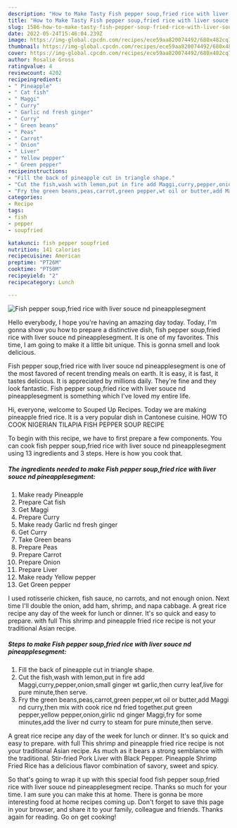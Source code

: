 ```yaml
---
description: "How to Make Tasty Fish pepper soup,fried rice with liver souce nd pineapplesegment"
title: "How to Make Tasty Fish pepper soup,fried rice with liver souce nd pineapplesegment"
slug: 1586-how-to-make-tasty-fish-pepper-soup-fried-rice-with-liver-souce-nd-pineapplesegment
date: 2022-05-24T15:46:04.239Z
image: https://img-global.cpcdn.com/recipes/ece59aa820074492/680x482cq70/fish-pepper-soupfried-rice-with-liver-souce-nd-pineapplesegment-recipe-main-photo.jpg
thumbnail: https://img-global.cpcdn.com/recipes/ece59aa820074492/680x482cq70/fish-pepper-soupfried-rice-with-liver-souce-nd-pineapplesegment-recipe-main-photo.jpg
cover: https://img-global.cpcdn.com/recipes/ece59aa820074492/680x482cq70/fish-pepper-soupfried-rice-with-liver-souce-nd-pineapplesegment-recipe-main-photo.jpg
author: Rosalie Gross
ratingvalue: 4
reviewcount: 4202
recipeingredient:
- " Pineapple"
- " Cat fish"
- " Maggi"
- " Curry"
- " Garlic nd fresh ginger"
- " Curry"
- " Green beans"
- " Peas"
- " Carrot"
- " Onion"
- " Liver"
- " Yellow pepper"
- " Green pepper"
recipeinstructions:
- "Fill the back of pineapple cut in triangle shape."
- "Cut the fish,wash with lemon,put in fire add Maggi,curry,pepper,onion,small ginger wt garlic,then curry leaf,live for pure minute,then serve."
- "Fry the green beans,peas,carrot,green pepper,wt oil or butter,add Maggi nd curry,then mix with cook rice nd fried together.put green pepper,yellow pepper,onion,girlic nd ginger Maggi,fry for some minutes,add the liver nd curry to steam for pure minute,then serve."
categories:
- Recipe
tags:
- fish
- pepper
- soupfried

katakunci: fish pepper soupfried 
nutrition: 141 calories
recipecuisine: American
preptime: "PT26M"
cooktime: "PT50M"
recipeyield: "2"
recipecategory: Lunch

---
```



![Fish pepper soup,fried rice with liver souce nd pineapplesegment](https://img-global.cpcdn.com/recipes/ece59aa820074492/680x482cq70/fish-pepper-soupfried-rice-with-liver-souce-nd-pineapplesegment-recipe-main-photo.jpg)

Hello everybody, I hope you're having an amazing day today. Today, I'm gonna show you how to prepare a distinctive dish, fish pepper soup,fried rice with liver souce nd pineapplesegment. It is one of my favorites. This time, I am going to make it a little bit unique. This is gonna smell and look delicious.

Fish pepper soup,fried rice with liver souce nd pineapplesegment is one of the most favored of recent trending meals on earth. It is easy, it is fast, it tastes delicious. It is appreciated by millions daily. They're fine and they look fantastic. Fish pepper soup,fried rice with liver souce nd pineapplesegment is something which I've loved my entire life.

Hi, everyone, welcome to Souped Up Recipes. Today we are making pineapple fried rice. It is a very popular dish in Cantonese cuisine. HOW TO COOK NIGERIAN TILAPIA FISH PEPPER SOUP RECIPE


To begin with this recipe, we have to first prepare a few components. You can cook fish pepper soup,fried rice with liver souce nd pineapplesegment using 13 ingredients and 3 steps. Here is how you cook that.

<!--inarticleads1-->

##### The ingredients needed to make Fish pepper soup,fried rice with liver souce nd pineapplesegment:

1. Make ready  Pineapple
1. Prepare  Cat fish
1. Get  Maggi
1. Prepare  Curry
1. Make ready  Garlic nd fresh ginger
1. Get  Curry
1. Take  Green beans
1. Prepare  Peas
1. Prepare  Carrot
1. Prepare  Onion
1. Prepare  Liver
1. Make ready  Yellow pepper
1. Get  Green pepper


I used rotisserie chicken, fish sauce, no carrots, and not enough onion. Next time I&#39;ll double the onion, add ham, shrimp, and napa cabbage. A great rice recipe any day of the week for lunch or dinner. It&#39;s so quick and easy to prepare. with full This shrimp and pineapple fried rice recipe is not your traditional Asian recipe. 

<!--inarticleads2-->

##### Steps to make Fish pepper soup,fried rice with liver souce nd pineapplesegment:

1. Fill the back of pineapple cut in triangle shape.
1. Cut the fish,wash with lemon,put in fire add Maggi,curry,pepper,onion,small ginger wt garlic,then curry leaf,live for pure minute,then serve.
1. Fry the green beans,peas,carrot,green pepper,wt oil or butter,add Maggi nd curry,then mix with cook rice nd fried together.put green pepper,yellow pepper,onion,girlic nd ginger Maggi,fry for some minutes,add the liver nd curry to steam for pure minute,then serve.


A great rice recipe any day of the week for lunch or dinner. It&#39;s so quick and easy to prepare. with full This shrimp and pineapple fried rice recipe is not your traditional Asian recipe. As much as it bears a strong semblance with the traditional. Stir-fried Pork Liver with Black Pepper. Pineapple Shrimp Fried Rice has a delicious flavor combination of savory, sweet and spicy. 

So that's going to wrap it up with this special food fish pepper soup,fried rice with liver souce nd pineapplesegment recipe. Thanks so much for your time. I am sure you can make this at home. There is gonna be more interesting food at home recipes coming up. Don't forget to save this page in your browser, and share it to your family, colleague and friends. Thanks again for reading. Go on get cooking!
